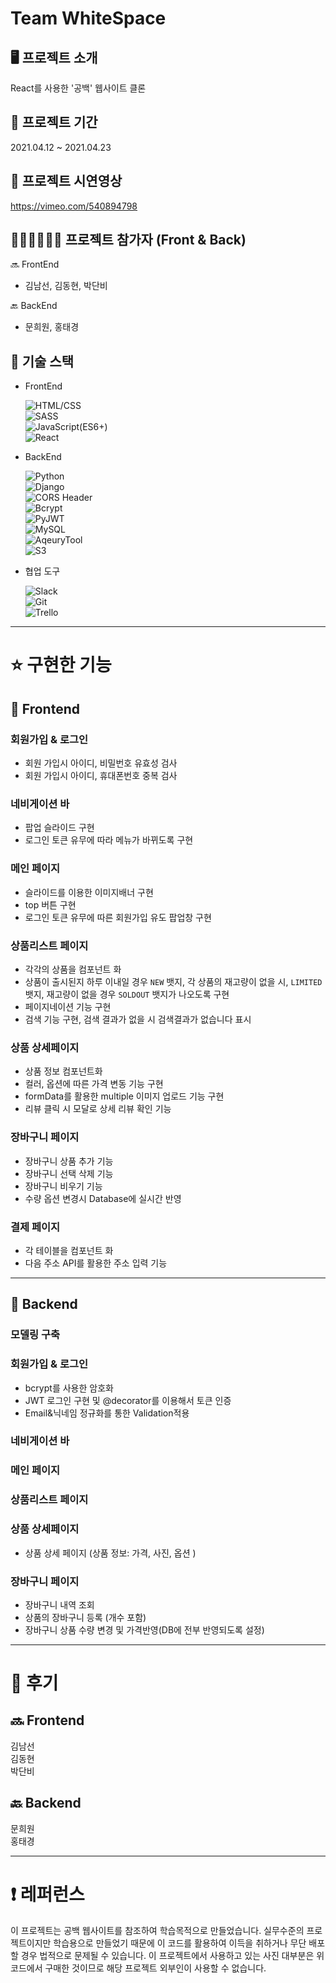 # Team WhiteSpace

## 🖥 프로젝트 소개

React를 사용한 '공백' 웹사이트 클론

## 📅 프로젝트 기간

2021.04.12 ~ 2021.04.23

## 🎥 프로젝트 시연영상

https://vimeo.com/540894798

## 👩🏻‍💻🧑🏻‍💻 프로젝트 참가자 (Front & Back)

🔜 FrontEnd

- 김남선, 김동현, 박단비

🔙 BackEnd

- 문희원, 홍태경

## 🔧 기술 스택

- FrontEnd

  ![HTML/CSS](https://img.shields.io/badge/-HTML/CSS-E44D26)  
  ![SASS](https://img.shields.io/badge/-SCSS-ff69b4)  
  ![JavaScript(ES6+)](<https://img.shields.io/badge/-JavaScript(ES6%2B)-F0DB4D>)  
  ![React](https://img.shields.io/badge/-React-blue)

- BackEnd

  ![Python](https://img.shields.io/badge/-Python-376FA0)  
  ![Django](https://img.shields.io/badge/-Django-043829)  
  ![CORS Header](<https://img.shields.io/badge/-CORS Header-F0DB4D>)  
  ![Bcrypt](https://img.shields.io/badge/-Bcrypt-2A334C)  
  ![PyJWT](https://img.shields.io/badge/-PyJWT-black)  
  ![MySQL](https://img.shields.io/badge/-MySQL-DD8A00)  
  ![AqeuryTool](https://img.shields.io/badge/-AqeuryTool-6A9CA7)  
  ![S3](https://img.shields.io/badge/-S3-DA5041)

- 협업 도구

  ![Slack](https://img.shields.io/badge/-Slack-D91D57)  
  ![Git](https://img.shields.io/badge/-Git-black)  
  ![Trello](https://img.shields.io/badge/-Trello-036AA7)

---

# ⭐️ 구현한 기능

## 🌱 Frontend

### 회원가입 & 로그인

- 회원 가입시 아이디, 비밀번호 유효성 검사
- 회원 가입시 아이디, 휴대폰번호 중복 검사

### 네비게이션 바

- 팝업 슬라이드 구현
- 로그인 토큰 유무에 따라 메뉴가 바뀌도록 구현

### 메인 페이지

- 슬라이드를 이용한 이미지배너 구현
- top 버튼 구현
- 로그인 토큰 유무에 따른 회원가입 유도 팝업창 구현

### 상품리스트 페이지

- 각각의 상품을 컴포넌트 화
- 상품이 출시된지 하루 이내일 경우 `NEW` 뱃지, 각 상품의 재고량이 없을 시, `LIMITED` 뱃지, 재고량이 없을 경우 `SOLDOUT` 뱃지가 나오도록 구현
- 페이지네이션 기능 구현
- 검색 기능 구현, 검색 결과가 없을 시 검색결과가 없습니다 표시

### 상품 상세페이지

- 상품 정보 컴포넌트화
- 컬러, 옵션에 따른 가격 변동 기능 구현
- formData를 활용한 multiple 이미지 업로드 기능 구현
- 리뷰 클릭 시 모달로 상세 리뷰 확인 기능

### 장바구니 페이지

- 장바구니 상품 추가 기능
- 장바구니 선택 삭제 기능
- 장바구니 비우기 기능
- 수량 옵션 변경시 Database에 실시간 반영

### 결제 페이지

- 각 테이블을 컴포넌트 화
- 다음 주소 API를 활용한 주소 입력 기능

---

## 🌱 Backend

### 모델링 구축

### 회원가입 & 로그인

- bcrypt를 사용한 암호화
- JWT 로그인 구현 및 @decorator를 이용해서 토큰 인증
- Email&닉네임 정규화를 통한 Validation적용

### 네비게이션 바

### 메인 페이지

### 상품리스트 페이지

### 상품 상세페이지

- 상품 상세 페이지 (상품 정보: 가격, 사진, 옵션 )

### 장바구니 페이지

- 장바구니 내역 조회
- 상품의 장바구니 등록 (개수 포함)
- 장바구니 상품 수량 변경 및 가격반영(DB에 전부 반영되도록 설정)

---

# 👥 후기

## 🔜 Frontend

김남선  
김동현  
박단비

## 🔙 Backend

문희원  
홍태경

---

# ❗️ 레퍼런스

이 프로젝트는 공백 웹사이트를 참조하여 학습목적으로 만들었습니다.
실무수준의 프로젝트이지만 학습용으로 만들었기 때문에 이 코드를 활용하여 이득을 취하거나 무단 배포할 경우 법적으로 문제될 수 있습니다.
이 프로젝트에서 사용하고 있는 사진 대부분은 위코드에서 구매한 것이므로 해당 프로젝트 외부인이 사용할 수 없습니다.
